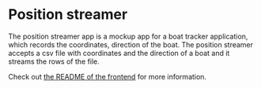 # Position streamer

The position streamer app is a mockup app for a boat tracker application, which records the coordinates, direction of the boat. The position streamer accepts a csv file with coordinates and the direction of a boat and it streams the rows of the file.

Check out [the README of the frontend](https://github.com/noemiGyorgy/boat-tracker) for more information.
